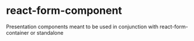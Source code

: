 # react-form-component
Presentation components meant to be used in conjunction with react-form-container or standalone

